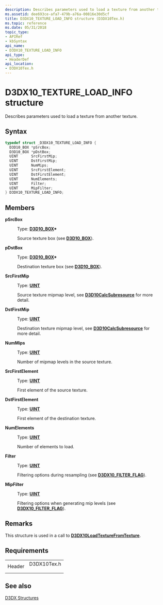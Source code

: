 ```yaml
---
description: Describes parameters used to load a texture from another texture.
ms.assetid: dee693ce-afa7-479b-a76a-00816e30d5cf
title: D3DX10_TEXTURE_LOAD_INFO structure (D3DX10Tex.h)
ms.topic: reference
ms.date: 05/31/2018
topic_type: 
- APIRef
- kbSyntax
api_name: 
- D3DX10_TEXTURE_LOAD_INFO
api_type: 
- HeaderDef
api_location: 
- D3DX10Tex.h
---
```


# D3DX10\_TEXTURE\_LOAD\_INFO structure

Describes parameters used to load a texture from another texture.

## Syntax


```C++
typedef struct _D3DX10_TEXTURE_LOAD_INFO {
  D3D10_BOX *pSrcBox;
  D3D10_BOX *pDstBox;
  UINT      SrcFirstMip;
  UINT      DstFirstMip;
  UINT      NumMips;
  UINT      SrcFirstElement;
  UINT      DstFirstElement;
  UINT      NumElements;
  UINT      Filter;
  UINT      MipFilter;
} D3DX10_TEXTURE_LOAD_INFO;
```



## Members

<dl> <dt>

**pSrcBox**
</dt> <dd>

Type: **[**D3D10\_BOX**](/windows/desktop/api/D3D10/ns-d3d10-d3d10_box)\***

</dd> <dd>

Source texture box (see [**D3D10\_BOX**](/windows/desktop/api/D3D10/ns-d3d10-d3d10_box)).

</dd> <dt>

**pDstBox**
</dt> <dd>

Type: **[**D3D10\_BOX**](/windows/desktop/api/D3D10/ns-d3d10-d3d10_box)\***

</dd> <dd>

Destination texture box (see [**D3D10\_BOX**](/windows/desktop/api/D3D10/ns-d3d10-d3d10_box)).

</dd> <dt>

**SrcFirstMip**
</dt> <dd>

Type: **[**UINT**](../winprog/windows-data-types.md)**

</dd> <dd>

Source texture mipmap level, see [**D3D10CalcSubresource**](/windows/desktop/api/D3D10/nf-d3d10-d3d10calcsubresource) for more detail.

</dd> <dt>

**DstFirstMip**
</dt> <dd>

Type: **[**UINT**](../winprog/windows-data-types.md)**

</dd> <dd>

Destination texture mipmap level, see [**D3D10CalcSubresource**](/windows/desktop/api/D3D10/nf-d3d10-d3d10calcsubresource) for more detail.

</dd> <dt>

**NumMips**
</dt> <dd>

Type: **[**UINT**](../winprog/windows-data-types.md)**

</dd> <dd>

Number of mipmap levels in the source texture.

</dd> <dt>

**SrcFirstElement**
</dt> <dd>

Type: **[**UINT**](../winprog/windows-data-types.md)**

</dd> <dd>

First element of the source texture.

</dd> <dt>

**DstFirstElement**
</dt> <dd>

Type: **[**UINT**](../winprog/windows-data-types.md)**

</dd> <dd>

First element of the destination texture.

</dd> <dt>

**NumElements**
</dt> <dd>

Type: **[**UINT**](../winprog/windows-data-types.md)**

</dd> <dd>

Number of elements to load.

</dd> <dt>

**Filter**
</dt> <dd>

Type: **[**UINT**](../winprog/windows-data-types.md)**

</dd> <dd>

Filtering options during resampling (see [**D3DX10\_FILTER\_FLAG**](d3dx10-filter-flag.md)).

</dd> <dt>

**MipFilter**
</dt> <dd>

Type: **[**UINT**](../winprog/windows-data-types.md)**

</dd> <dd>

Filtering options when generating mip levels (see [**D3DX10\_FILTER\_FLAG**](d3dx10-filter-flag.md)).

</dd> </dl>

## Remarks

This structure is used in a call to [**D3DX10LoadTextureFromTexture**](d3dx10loadtexturefromtexture.md).

## Requirements



|                   |                                                                                        |
|-------------------|----------------------------------------------------------------------------------------|
| Header<br/> | <dl> <dt>D3DX10Tex.h</dt> </dl> |



## See also

<dl> <dt>

[D3DX Structures](d3d10-graphics-reference-d3dx10-structures.md)
</dt> </dl>

 

 
